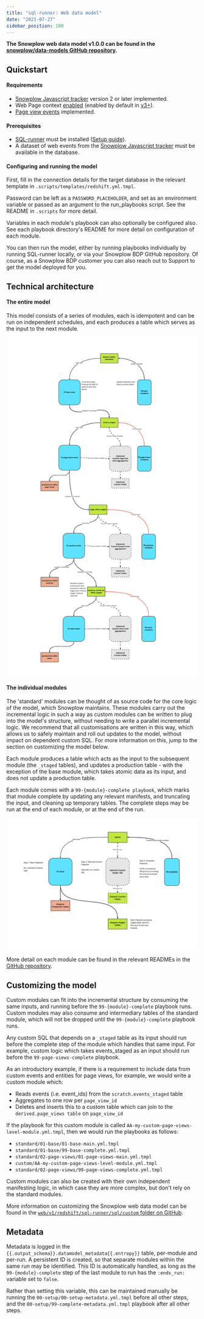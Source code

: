 ```yaml
---
title: "sql-runner: Web data model"
date: "2021-07-27"
sidebar_position: 100
---
```


**The Snowplow web data model v1.0.0 can be found in the [snowplow/data-models GitHub repository](https://github.com/snowplow/data-models/tree/master).**

## Quickstart

#### Requirements

- [Snowplow Javascript tracker](/docs/collecting-data/collecting-from-own-applications/javascript-trackers/index.md) version 2 or later implemented.
- Web Page context [enabled](/docs/collecting-data/collecting-from-own-applications/javascript-trackers/javascript-tracker/javascript-tracker-v2/tracker-setup/initializing-a-tracker-2.md#webPage_context) (enabled by default in [v3+](/docs/collecting-data/collecting-from-own-applications/javascript-trackers/javascript-tracker/javascript-tracker-v3/tracker-setup/initialization-options.md#webPage_context)).
- [Page view events](/docs/collecting-data/collecting-from-own-applications/javascript-trackers/javascript-tracker/javascript-tracker-v3/tracking-events/index.md#page-views) implemented.

#### Prerequisites

- [SQL-runner](https://github.com/snowplow/sql-runner) must be installed ([Setup guide](/docs/modeling-your-data/setup-and-run-sql-runner.md)).
- A dataset of web events from the [Snowplow Javascript tracker](/docs/collecting-data/collecting-from-own-applications/javascript-trackers/index.md) must be available in the database.

#### [](https://github.com/snowplow/data-models/tree/feature-redshift-web-v1/web/v1/redshift#configuration)Configuring and running the model

First, fill in the connection details for the target database in the relevant template in `.scripts/templates/redshift.yml.tmpl`.

Password can be left as a `PASSWORD_PLACEHOLDER`, and set as an environment variable or passed as an argument to the run\_playbooks script. See the README in `.scripts` for more detail.

Variables in each module's playbook can also optionally be configured also. See each playbook directory's README for more detail on configuration of each module.

You can then run the model, either by running playbooks individually by running SQL-runner locally, or via your Snowplow BDP GitHub repository. Of course, as a Snowplow BDP customer you can also reach out to Support to get the model deployed for you.

## Technical architecture

#### The entire model

This model consists of a series of modules, each is idempotent and can be run on independent schedules, and each produces a table which serves as the input to the next module.

![](images/web_full_model_structure.jpg)

#### The individual modules

The 'standard' modules can be thought of as source code for the core logic of the model, which Snowplow maintains. These modules carry out the incremental logic in such a way as custom modules can be written to plug into the model's structure, without needing to write a parallel incremental logic. We recommend that all customisations are written in this way, which allows us to safely maintain and roll out updates to the model, without impact on dependent custom SQL. For more information on this, jump to the section on customizing the model below.

Each module produces a table which acts as the input to the subsequent module (the `_staged` tables), and updates a production table - with the exception of the base module, which takes atomic data as its input, and does not update a production table.

Each module comes with a `99-{module}-complete playbook`, which marks that module complete by updating any relevant manifests, and truncating the input, and cleaning up temporary tables. The complete steps may be run at the end of each module, or at the end of the run.

![](images/web_model_module.jpg)

More detail on each module can be found in the relevant READMEs in the [GitHub repository](https://github.com/snowplow/data-models/tree/master).

## Customizing the model

Custom modules can fit into the incremental structure by consuming the same inputs, and running before the `99-{module}-complete` playbook runs. Custom modules may also consume and intermediary tables of the standard module, which will not be dropped until the `99-{module}-complete` playbook runs.

Any custom SQL that depends on a `_staged` table as its input should run before the complete step of the module which handles that same input. For example, custom logic which takes events\_staged as an input should run before the `99-page-views-complete` playbook.

As an introductory example, if there is a requirement to include data from custom events and entities for page views, for example, we would write a custom module which:

- Reads events (i.e. event\_ids) from the `scratch.events_staged` table
- Aggregates to one row per `page_view_id`
- Deletes and inserts this to a custom table which can join to the `derived.page_views table` on `page_view_id`

If the playbook for this custom module is called `AA-my-custom-page-views-level-module.yml.tmpl`, then we would run the playbooks as follows:

- `standard/01-base/01-base-main.yml.tmpl`
- `standard/01-base/99-base-complete.yml.tmpl`
- `standard/02-page-views/01-page-views-main.yml.tmpl`
- `custom/AA-my-custom-page-views-level-module.yml.tmpl`
- `standard/02-page-views/99-page-views-complete.yml.tmpl`

Custom modules can also be created with their own independent manifesting logic, in which case they are more complex, but don't rely on the standard modules.

More information on customizing the Snowplow web data model can be found in the [`web/v1/redshift/sql-runner/sql/custom` folder on GitHub](https://github.com/snowplow/data-models/).

## Metadata

Metadata is logged in the `{{.output_schema}}.datamodel_metadata{{.entropy}}` table, per-module and per-run. A persistent ID is created, so that separate modules within the same run may be identified. This ID is automatically handled, as long as the `99-{module}-complete` step of the last module to run has the `:ends_run:` variable set to `false`.

Rather than setting this variable, this can be maintained manually be running the `00-setup/00-setup-metadata.yml.tmpl` before all other steps, and the `00-setup/99-complete-metadata.yml.tmpl` playbook after all other steps.

